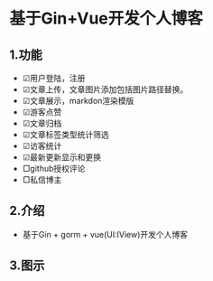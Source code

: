 # 基于Gin+Vue开发个人博客

## 1.功能

- ☑用户登陆，注册
- ☑文章上传，文章图片添加包括图片路径替换。
- ☑文章展示，markdon渲染模版
- ☑游客点赞
- ☑文章归档
- ☑文章标签类型统计筛选
- ☑访客统计
- ☑最新更新显示和更换
- □github授权评论
- □私信博主

## 2.介绍

- 基于Gin + gorm + vue(UI:IView)开发个人博客

## 3.图示



